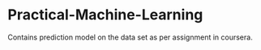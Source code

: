 # Practical-Machine-Learning
Contains prediction model on the data set as per assignment in coursera.
